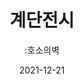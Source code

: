 ---
title: 계단전시
subtitle: ":호소의벽"
date: 2021-12-21
summary: 피해자들이 절규하는 고통의 목소리가 사진과 함께 계단을 따라 벽 곳곳에서 메아리친다. 밝은 공간으로 나갈수록 피해자들의 목소리는 자신과 같은 일을 다시 겪지 않기를 바라는 호소와 함께 희망의 목소리로 변해간다. 할머니들의 사진과 한국어, 영어, 일어로 적힌 그녀들의 호소가 어우러져 마음 깊이 자리 잡는 공간이다.
weight: 5
image: https://wwm3.s3.ap-northeast-2.amazonaws.com/exhibition/ex-01/s4-item1.png
layout: view01
resources:    
---